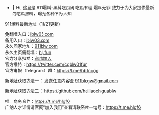 - 👋 Hi, 这里是 911爆料-黑料吃瓜网 吃瓜有理 爆料无罪
致力于为大家提供最新的吃瓜黑料，曝光各种不为人知

911爆料最新地址（11/21更新）

免翻墙入口：[iblw05.com](https://iblw05.com)<br>
备用入口：[iblw03.com](https://iblw03.com)<br>
永久回家地址：[911blw.com](https://911blw.com)<br>
永久主页需翻墙：[hlj.fun](https://www.hlj.fun)<br>
官方分享扣群：[点击加入](http://b.lmvdlmuk29.cn/s/VhxF)<br>
官方推特：https://twitter.com/cgblw01fun<br>
官方电报（telegram）群：https://t.me/bbllccgg<br>

新地址获取方法一： 发送任意内容至 911blcgw@gmail.com

新地址获取方法二： https://github.com/heiliaochiguablw

唯一商务合作：https://t.me/hlgf6<br>
广纳人才详情请官网“加入我们”查看请联系唯一tg号：https://t.me/hlgf6<br>
